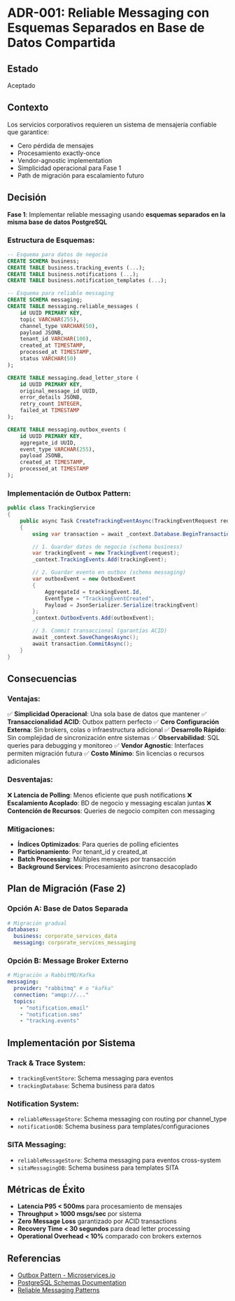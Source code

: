 # ADR-001: Reliable Messaging con Esquemas Separados en Base de Datos Compartida

## Estado
Aceptado

## Contexto

Los servicios corporativos requieren un sistema de mensajería confiable que garantice:
- Cero pérdida de mensajes
- Procesamiento exactly-once
- Vendor-agnostic implementation
- Simplicidad operacional para Fase 1
- Path de migración para escalamiento futuro

## Decisión

**Fase 1**: Implementar reliable messaging usando **esquemas separados en la misma base de datos PostgreSQL**

### Estructura de Esquemas:
```sql
-- Esquema para datos de negocio
CREATE SCHEMA business;
CREATE TABLE business.tracking_events (...);
CREATE TABLE business.notifications (...);
CREATE TABLE business.notification_templates (...);

-- Esquema para reliable messaging
CREATE SCHEMA messaging;
CREATE TABLE messaging.reliable_messages (
    id UUID PRIMARY KEY,
    topic VARCHAR(255),
    channel_type VARCHAR(50),
    payload JSONB,
    tenant_id VARCHAR(100),
    created_at TIMESTAMP,
    processed_at TIMESTAMP,
    status VARCHAR(50)
);

CREATE TABLE messaging.dead_letter_store (
    id UUID PRIMARY KEY,
    original_message_id UUID,
    error_details JSONB,
    retry_count INTEGER,
    failed_at TIMESTAMP
);

CREATE TABLE messaging.outbox_events (
    id UUID PRIMARY KEY,
    aggregate_id UUID,
    event_type VARCHAR(255),
    payload JSONB,
    created_at TIMESTAMP,
    processed_at TIMESTAMP
);
```

### Implementación de Outbox Pattern:
```csharp
public class TrackingService
{
    public async Task CreateTrackingEventAsync(TrackingEventRequest request)
    {
        using var transaction = await _context.Database.BeginTransactionAsync();

        // 1. Guardar datos de negocio (schema business)
        var trackingEvent = new TrackingEvent(request);
        _context.TrackingEvents.Add(trackingEvent);

        // 2. Guardar evento en outbox (schema messaging)
        var outboxEvent = new OutboxEvent
        {
            AggregateId = trackingEvent.Id,
            EventType = "TrackingEventCreated",
            Payload = JsonSerializer.Serialize(trackingEvent)
        };
        _context.OutboxEvents.Add(outboxEvent);

        // 3. Commit transaccional (garantías ACID)
        await _context.SaveChangesAsync();
        await transaction.CommitAsync();
    }
}
```

## Consecuencias

### Ventajas:
✅ **Simplicidad Operacional**: Una sola base de datos que mantener
✅ **Transaccionalidad ACID**: Outbox pattern perfecto
✅ **Cero Configuración Externa**: Sin brokers, colas o infraestructura adicional
✅ **Desarrollo Rápido**: Sin complejidad de sincronización entre sistemas
✅ **Observabilidad**: SQL queries para debugging y monitoreo
✅ **Vendor Agnostic**: Interfaces permiten migración futura
✅ **Costo Mínimo**: Sin licencias o recursos adicionales

### Desventajas:
❌ **Latencia de Polling**: Menos eficiente que push notifications
❌ **Escalamiento Acoplado**: BD de negocio y messaging escalan juntas
❌ **Contención de Recursos**: Queries de negocio compiten con messaging

### Mitigaciones:
- **Índices Optimizados**: Para queries de polling eficientes
- **Particionamiento**: Por tenant_id y created_at
- **Batch Processing**: Múltiples mensajes por transacción
- **Background Services**: Procesamiento asíncrono desacoplado

## Plan de Migración (Fase 2)

### Opción A: Base de Datos Separada
```yaml
# Migración gradual
databases:
  business: corporate_services_data
  messaging: corporate_services_messaging
```

### Opción B: Message Broker Externo
```yaml
# Migración a RabbitMQ/Kafka
messaging:
  provider: "rabbitmq" # o "kafka"
  connection: "amqp://..."
  topics:
    - "notification.email"
    - "notification.sms"
    - "tracking.events"
```

## Implementación por Sistema

### Track & Trace System:
- `trackingEventStore`: Schema messaging para eventos
- `trackingDatabase`: Schema business para datos

### Notification System:
- `reliableMessageStore`: Schema messaging con routing por channel_type
- `notificationDB`: Schema business para templates/configuraciones

### SITA Messaging:
- `reliableMessageStore`: Schema messaging para eventos cross-system
- `sitaMessagingDB`: Schema business para templates SITA

## Métricas de Éxito

- **Latencia P95 < 500ms** para procesamiento de mensajes
- **Throughput > 1000 msgs/sec** por sistema
- **Zero Message Loss** garantizado por ACID transactions
- **Recovery Time < 30 segundos** para dead letter processing
- **Operational Overhead < 10%** comparado con brokers externos

## Referencias

- [Outbox Pattern - Microservices.io](https://microservices.io/patterns/data/transactional-outbox.html)
- [PostgreSQL Schemas Documentation](https://www.postgresql.org/docs/current/ddl-schemas.html)
- [Reliable Messaging Patterns](https://www.enterpriseintegrationpatterns.com/patterns/messaging/)
